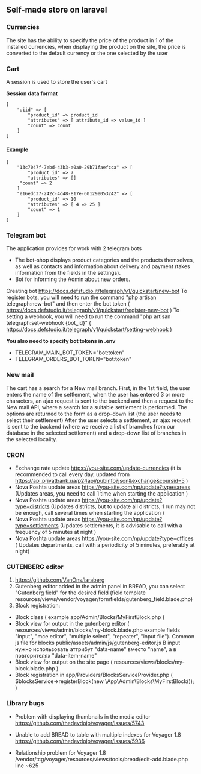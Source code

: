## Self-made store on laravel

### Currencies

The site has the ability to specify the price of the product in 1 of the installed currencies, when displaying the product on the site, the price
is converted to the default currency or the one selected by the user

### Cart

A session is used to store the user's cart

**Session data format**

```
[
    "uiid" => [
        "product_id" => product_id
        "attributes" => [ attribute_id => value_id ]
        "count" => count
    ]
]
```

#### Example

```
[
    "13c7047f-7ebd-43b3-a0a0-29b71faefcca" => [
        "product_id" => 7
        "attributes" => []
     "count" => 2
    ]
    "e16edc37-242c-4d48-817e-60129e053242" => [
        "product_id" => 10
        "attributes" => [ 4 => 25 ]
        "count" => 1
    ]
]
```

### Telegram bot

The application provides for work with 2 telegram bots

- The bot-shop displays product categories and the products themselves, as well as contacts and information about delivery and payment (takes
  information from the fields in the settings).
- Bot for informing the Admin about new orders.

Creating bot https://docs.defstudio.it/telegraph/v1/quickstart/new-bot
To register bots, you will need to run the command "php artisan telegraph:new-bot" and then enter the bot token ( https://docs.defstudio.it/telegraph/v1/quickstart/register-new-bot )
To setting a webhook, you will need to run the command "php artisan telegraph:set-webhook {bot_id}" ( https://docs.defstudio.it/telegraph/v1/quickstart/setting-webhook )

**You also need to specify bot tokens in .env**

- TELEGRAM_MAIN_BOT_TOKEN="bot:token"
- TELEGRAM_ORDERS_BOT_TOKEN="bot:token"

### New mail

The cart has a search for a New mail branch. First, in the 1st field, the user enters the name of the settlement,
when the user has entered 3 or more characters, an ajax request is sent to the backend and then a request to the New mail API, where a search for a suitable settlement is performed. The options are returned to the form as a drop-down list (the user
needs to select their settlement)
After the user selects a settlement, an ajax request is sent to the backend (where we receive a list of branches from
our database in the selected settlement) and a drop-down list of branches in the selected locality.

### CRON

- Exchange rate update https://you-site.com/update-currencies (it is recommended to call every day, updated
  from https://api.privatbank.ua/p24api/pubinfo?json&exchange&coursid=5 )
- Nova Poshta update areas https://you-site.com/np/update?type=areas (Updates areas, you need to call 1 time when starting the application )
- Nova Poshta update areas https://you-site.com/np/update?type=districts (Updates districts, but to update
  all districts, 1 run may not be enough, call several times when starting the application )
- Nova Poshta update areas https://you-site.com/np/update?type=settlements (Updates settlements,
  it is advisable to call with a frequency of 5 minutes at night )
- Nova Poshta update areas https://you-site.com/np/update?type=offices ( Updates departments, call with
  a periodicity of 5 minutes, preferably at night)

### GUTENBERG editor

1) https://github.com/VanOns/laraberg
2) Gutenberg editor added in the admin panel in BREAD, you can select "Gutenberg field" for the desired field (field template resources/views/vendor/voyager/formfields/gutenberg_field.blade.php)
3) Block registration:
- Block class ( example app/Admin/Blocks/MyFirstBlock.php )
- Block view for output in the gutenberg editor ( resources/views/admin/blocks/my-block.blade.php example fields "input", "mce editor", "multiple select", "repeater", "input file").
Common js file for blocks public/assets/admin/js/gutenberg-editor.js
В input нужно использовать аттрибут "data-name" вместо "name", а в повторителях "data-item-name"
- Block view for output on the site page ( resources/views/blocks/my-block.blade.php )
- Block registration in app/Providers/BlocksServiceProvider.php ( $blocksService->registerBlock(new \App\Admin\Blocks\MyFirstBlock()); )

### Library bugs

- Problem with displaying thumbnails in the media editor https://github.com/thedevdojo/voyager/issues/5743

- Unable to add BREAD to table with multiple indexes for Voyager 1.8 https://github.com/thedevdojo/voyager/issues/5936

- Relationship problem for Voyager 1.8 /vendor/tcg/voyager/resources/views/tools/bread/edit-add.blade.php line ~625
